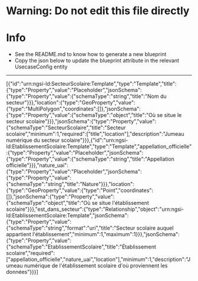 
# Warning: **Do not edit this file directly**

# Info
- See the README.md to know how to generate a new blueprint
- Copy the json below to update the blueprint attribute in the relevant UsecaseConfig entity
---

[{"id":"urn:ngsi-ld:SecteurScolaire:Template","type":"Template","title":{"type":"Property","value":"Placeholder","jsonSchema":{"type":"Property","value":{"schemaType":"string","title":"Nom du secteur"}}},"location":{"type":"GeoProperty","value":{"type":"MultiPolygon","coordinates":[]},"jsonSchema":{"type":"Property","value":{"schemaType":"object","title":"Où se situe le secteur scolaire"}}},"jsonSchema":{"type":"Property","value":{"schemaType":"SecteurScolaire","title":"Secteur scolaire","minimum":1,"required":["title","location"],"description":"Jumeau numérique du secteur scolaire"}}},{"id":"urn:ngsi-ld:EtablissementScolaire:Template","type":"Template","appellation_officielle":{"type":"Property","value":"Placeholder","jsonSchema":{"type":"Property","value":{"schemaType":"string","title":"Appellation officielle"}}},"nature_uai":{"type":"Property","value":"Placeholder","jsonSchema":{"type":"Property","value":{"schemaType":"string","title":"Nature"}}},"location":{"type":"GeoProperty","value":{"type":"Point","coordinates":[]},"jsonSchema":{"type":"Property","value":{"schemaType":"object","title":"Où se situe l'établissement scolaire"}}},"est_dans_secteur":{"type":"Relationship","object":"urn:ngsi-ld:EtablissementScolaire:Template","jsonSchema":{"type":"Property","value":{"schemaType":"string","format":"uri","title":"Secteur scolaire auquel appartient l'établissement","minimum":1,"maximum":1}}},"jsonSchema":{"type":"Property","value":{"schemaType":"EtablissementScolaire","title":"Établissement scolaire","required":["appellation_officielle","nature_uai","location"],"minimum":1,"description":"Jumeau numérique de l'établissement scolaire d'où proviennent les données"}}}]
